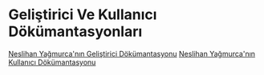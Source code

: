 # Geliştirici Ve Kullanıcı Dökümantasyonları
[Neslihan Yağmurca'nın Geliştirici Dökümantasyonu](https://github.com/matiassingers/awesome-readme)
[Neslihan Yağmurca'nın Kullanıcı Dökümantasyonu](https://github.com/matiassingers/awesome-readme)
